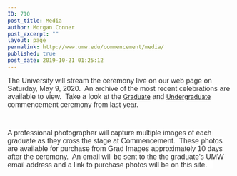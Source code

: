 ```yaml
---
ID: 710
post_title: Media
author: Morgan Conner
post_excerpt: ""
layout: page
permalink: http://www.umw.edu/commencement/media/
published: true
post_date: 2019-10-21 01:25:12
---
```

<span style="float: none;background-color: #ffffff;color: #333333;font-family: MuseoSans,'museo-sans',Helvetica,Arial,Tahoma,sans-serif;font-size: 16px;font-style: normal;font-variant: normal;font-weight: 400;letter-spacing: normal;text-align: left;text-decoration: none;text-indent: 0px;text-transform: none">The University will stream the ceremony live on our web page on Saturday, May 9, 2020.  An archive of the most recent celebrations are available to view.  Take a look at the </span><a href="https://www.umw.edu/commencement/graduate-commencement/gstream/">Graduate</a><span style="float: none;background-color: #ffffff;color: #333333;font-family: MuseoSans,'museo-sans',Helvetica,Arial,Tahoma,sans-serif;font-size: 16px;font-style: normal;font-variant: normal;font-weight: 400;letter-spacing: normal;text-align: left;text-decoration: none;text-indent: 0px;text-transform: none"> and </span><a href="https://www.umw.edu/commencement/undergraduate/live-stream/">Undergraduate</a><span style="float: none;background-color: #ffffff;color: #333333;font-family: MuseoSans,'museo-sans',Helvetica,Arial,Tahoma,sans-serif;font-size: 16px;font-style: normal;font-variant: normal;font-weight: 400;letter-spacing: normal;text-align: left;text-decoration: none;text-indent: 0px;text-transform: none"> commencement ceremony from last year.</span>

&nbsp;

<span style="float: none;background-color: #ffffff;color: #333333;font-family: MuseoSans,'museo-sans',Helvetica,Arial,Tahoma,sans-serif;font-size: 16px;font-style: normal;font-variant: normal;font-weight: 400;letter-spacing: normal;text-align: left;text-decoration: none;text-indent: 0px;text-transform: none">A professional photographer will capture multiple images of each graduate as they cross the stage at Commencement.  These photos are available for purchase from Grad Images approximately 10 days after the ceremony.  An email will be sent to the the graduate's UMW email address and a link to purchase photos will be on this site.   </span>